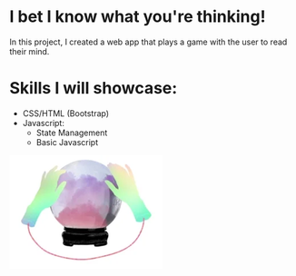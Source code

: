 # I bet I know what you're thinking!
In this project, I created a web app that plays a game with the user to read their mind. 



# Skills I will showcase: 
 - CSS/HTML (Bootstrap)
 - Javascript: 
    - State Management
    - Basic Javascript

![](/img/fortuneTellerHandsAndBall.webp)

 
